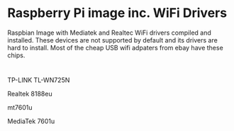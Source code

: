 # Raspberry Pi image inc. WiFi Drivers
Raspbian Image with Mediatek and Realtec WiFi drivers compiled and installed.
These devices are not supported by default and its drivers are hard to install.
Most of the cheap USB wifi adpaters from ebay have these chips.
#
TP-LINK TL-WN725N

Realtek 8188eu

mt7601u

MediaTek 7601u
